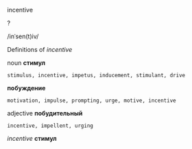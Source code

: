 incentive

?

/inˈsen(t)iv/

Definitions of _incentive_

noun
**стимул**

    stimulus, incentive, impetus, inducement, stimulant, drive
**побуждение**

    motivation, impulse, prompting, urge, motive, incentive

adjective
**побудительный**

    incentive, impellent, urging

_incentive_
**стимул**
